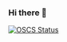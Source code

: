 ### Hi there 👋

[![OSCS Status](https://oscs.io/platform/badge/chncaption/chncaption.svg?size=large)](https://oscs.io/project/chncaption/chncaption?ref=badge_large)
<!--
**chncaption/chncaption** is a ✨ _special_ ✨ repository because its `README.md` (this file) appears on your GitHub profile.

Here are some ideas to get you started:

- 🔭 I’m currently working on ...
- 🌱 I’m currently learning ...
- 👯 I’m looking to collaborate on ...
- 🤔 I’m looking for help with ...
- 💬 Ask me about ...
- 📫 How to reach me: ...
- 😄 Pronouns: ...
- ⚡ Fun fact: ...
-->
